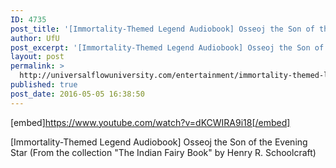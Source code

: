 ```yaml
---
ID: 4735
post_title: '[Immortality-Themed Legend Audiobook] Osseoj the Son of the Evening Star'
author: UfU
post_excerpt: '[Immortality-Themed Legend Audiobook] Osseoj the Son of the Evening Star (From the collection "The Indian Fairy Book" by Henry R. Schoolcraft)'
layout: post
permalink: >
  http://universalflowuniversity.com/entertainment/immortality-themed-legend-audiobook-osseoj-the-son-of-the-evening-star/
published: true
post_date: 2016-05-05 16:38:50
---
```

[embed]https://www.youtube.com/watch?v=dKCWIRA9i18[/embed]<br>
<p>[Immortality-Themed Legend Audiobook] Osseoj the Son of the Evening Star (From the collection "The Indian Fairy Book" by Henry R. Schoolcraft)</p>